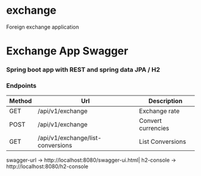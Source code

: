 # exchange
Foreign exchange application

# Exchange App Swagger

### Spring boot app with REST and spring data JPA / H2

### Endpoints

|Method | 	Url		| 	Description |
|-------| ------- | ----------- |
|GET| 	/api/v1/exchange	   | 	Exchange rate |
|POST| /api/v1/exchange|	Convert currencies|
|GET| /api/v1/exchange/list-conversions| 	List Conversions|

swagger-url -> http://localhost:8080/swagger-ui.html|
h2-console  -> http://localhost:8080/h2-console
